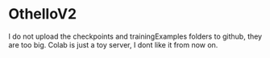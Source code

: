 # OthelloV2
I do not upload the checkpoints and trainingExamples folders to github, they are too big.
Colab is just a toy server, I dont like it from now on.